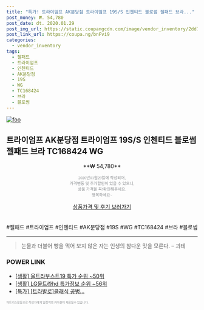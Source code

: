 ```yaml
--- 
title: "특가! 트라이엄프 AK분당점 트라이엄프 19S/S 인첸티드 블로썸 젤패드 브라..." 
post_money: ₩. 54,780 
post_date: dt. 2020.01.29 
post_img_url: https://static.coupangcdn.com/image/vendor_inventory/2dd7/87b32265ad0f5fa6c86e6f8a12c7dbb96656b75cef36470cb5f7f62a3f48.jpg 
post_link_url: https://coupa.ng/bnFvi9 
categories: 
  - vendor_inventory 
tags: 
  - 젤패드 
  - 트라이엄프 
  - 인첸티드 
  - AK분당점 
  - 19S 
  - WG 
  - TC168424 
  - 브라 
  - 블로썸 
--- 
```

[![foo](https://static.coupangcdn.com/image/vendor_inventory/2dd7/87b32265ad0f5fa6c86e6f8a12c7dbb96656b75cef36470cb5f7f62a3f48.jpg)](https://coupa.ng/bnFvi9) 

## 트라이엄프 AK분당점 트라이엄프 19S/S 인첸티드 블로썸 젤패드 브라 TC168424 WG 
<p style="text-align: center;">**₩ 54,780**</p> 
<p style="text-align: center;"><span style="color: #898c8f; font-family: Georgia,Times,serif; font-size: 0.75em;">2020년01월29일에 작성되어, <br>가격변동 및 추가할인이 있을 수 있으니,<br> 상품 가격을 꼭!확인해주세요.<br>행복하세요~</span> 
</p>	 
<div markdown="0" style="text-align: center;"><a href="https://coupa.ng/bnFvi9" class="btn btn--success">상품가격 및 후기 보러가기</a></div> 
<br><br> 
  #젤패드 #트라이엄프 #인첸티드 #AK분당점 #19S #WG #TC168424 #브라 #블로썸 
<hr> 

> 눈물과 더불어 빵을 먹어 보지 않은 자는 인생의 참다운 맛을 모른다. – 괴테 


### POWER LINK

* <a href="https://blog.naver.com/sakai111/221784090706" target="_blank"> [생활] 울트라부스트19 특가 순위 ~50위</a>
* <a href="https://blog.naver.com/sakai111/221780402641" target="_blank"> [생활] LG울트라hd 특가정보 순위 ~56위</a>
* <a href="https://blog.naver.com/an0733/221788285191" target="_blank">[특가] [트라발로]클래식 공병...</a>

<span style="color: #898c8f; font-family: Georgia,Times,serif; font-size: 0.55em;">파트너스활동으로 작성자에게 일정액의 커미션이 제공될수 있습니다.</span> 
